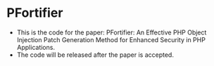 # PFortifier

- This is the code for the paper: PFortifier: An Effective PHP Object Injection Patch Generation Method for Enhanced Security in PHP Applications.
- The code will be released after the paper is accepted.
